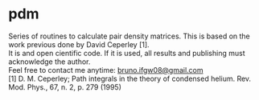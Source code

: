 # pdm
Series of routines to calculate pair density matrices. This is based on the work previous done by David Ceperley [1].  
It is and open cientific code. If it is used, all results and publishing must acknowledge the author.  
Feel free to contact me anytime: bruno.ifgw08@gmail.com  
[1] D. M. Ceperley; Path integrals in the theory of condensed helium. Rev. Mod. Phys., 67, n. 2, p. 279 (1995)
